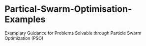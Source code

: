 # Partical-Swarm-Optimisation-Examples
Exemplary Guidance for Problems Solvable through Particle Swarm Optimization (PSO)

